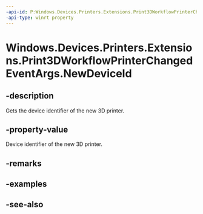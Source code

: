 ----api-id: P:Windows.Devices.Printers.Extensions.Print3DWorkflowPrinterChangedEventArgs.NewDeviceId
-api-type: winrt property
---<!-- Property syntaxpublic string NewDeviceId { get; }--># Windows.Devices.Printers.Extensions.Print3DWorkflowPrinterChangedEventArgs.NewDeviceId## -descriptionGets the device identifier of the new 3D printer.## -property-valueDevice identifier of the new 3D printer.## -remarks## -examples## -see-also